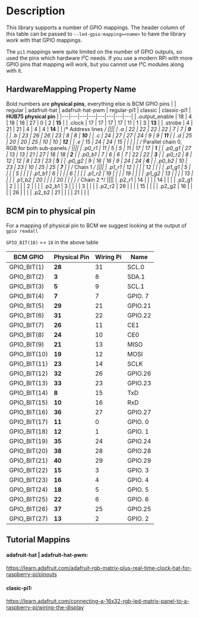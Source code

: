 # Description
This library supports a number of GPIO mappings.  The header column of this table can be passed to `--led-gpio-mapping=<name>` to have the library work with that GPIO mappings.

The `pi1` mappings were quite limited on the number of GPIO outputs, so used the pins which hardware I²C needs.  If you use a modern RPi with more GPIO pins that mapping will work, but you cannot use I²C modules along with it.

## HardwareMapping Property Name
Bold numbers are **physical pins**, everything else is BCM GPIO pins
|  | regular | adafruit-hat | adafruit-hat-pwm | regular-pi1 | classic | classic-pi1 | **HUB75 physical pin** |
|---|---|---|---|---|---|---|---|
| .output_enable | 18 | 4 | 18 | 18 | 27 | 0 \| 2 | **15** |
| .clock | 17 | 17 | 17 | 17 | 11 | 1 \| 3 | **13** |
| .strobe | 4 | 21 | 21 | 4 | 4 | 4 | **14** |
| /* Address lines */ ||||
| .a | 22 | 22 | 22 | 22 | 7 | 7 | **9** |
| .b | 23 | 26 | 26 | 23 | 8 | 8 | **10** |
| .c | 24 | 27 | 27 | 24 | 9 | 9 | **11** |
| .d | 25 | 20 | 20 | 25 | 10 | 10 | **12** |
| .e | 15 | 24 | 24 | 15 |  |  |  |
| /* Parallel chain 0, RGB for both sub-panels */ ||||
| .p0_r1 | 11 | 5 | 5 | 11 | 17 | 17 | **1** |
| .p0_g1 | 27 | 13 | 13 | 21 \| 27 | 18 | 18 | **2** |
| .p0_b1 | 7 | 6 | 6 | 7 | 22 | 22 | **3** |
| .p0_r2 | 8 | 12 | 12 | 8 | 23 | 23 | **5** |
| .p0_g2 | 9 | 16 | 16 | 9 | 24 | 24 | **6** |
| .p0_b2 | 10 | 23 | 23 | 10 | 25 | 25 | **7** |
| /* Chain 1 */ ||||
| .p1_r1 | 12 |  |  |  | 12 |  |  |
| .p1_g1 | 5 |  |  |  | 5 |  |  |
| .p1_b1 | 6 |  |  |  | 6 |  |  |
| .p1_r2 | 19 |  |  |  | 19 |  |  |
| .p1_g2 | 13 |  |  |  | 13 |  |  |
| .p1_b2 | 20 |  |  |  | 20 |  |  |
| /* Chain 2 */ ||||
| .p2_r1 | 14 |  |  |  | 14 |  |  |
| .p2_g1 | 2 |  |  |  | 2 |  |  |
| .p2_b1 | 3 |  |  |  | 3 |  |  |
| .p2_r2 | 26 |  |  |  | 15 |  |  |
| .p2_g2 | 16 |  |  |  | 26 |  |  |
| .p2_b2 | 21 |  |  |  | 21 |  |  |

## BCM pin to physical pin

For a mapping of physical pin to BCM we suggest looking at the output of `gpio readall`

`GPIO_BIT(18)` == `18` in the above table

| BCM GPIO | Physical Pin | Wiring Pi | Name |
|---|---|---|---|
| GPIO_BIT(1) | **28** | 31 | SCL.0 |
| GPIO_BIT(2) | **3** | 8 | SDA.1 |
| GPIO_BIT(3) | **5** | 9 | SCL.1 |
| GPIO_BIT(4) | **7** | 7 | GPIO. 7 |
| GPIO_BIT(5) | **29** | 21 | GPIO.21 |
| GPIO_BIT(6) | **31** | 22 | GPIO.22 |
| GPIO_BIT(7) | **26** | 11 | CE1 |
| GPIO_BIT(8) | **24** | 10 | CE0 |
| GPIO_BIT(9) | **21** | 13 | MISO |
| GPIO_BIT(10) | **19** | 12 | MOSI |
| GPIO_BIT(11) | **23** | 14 | SCLK |
| GPIO_BIT(12) | **32** | 26 | GPIO.26 |
| GPIO_BIT(13) | **33** | 23 | GPIO.23 |
| GPIO_BIT(14) | **8** | 15 | TxD |
| GPIO_BIT(15) | **10** | 16 | RxD |
| GPIO_BIT(16) | **36** | 27 | GPIO.27 |
| GPIO_BIT(17) | **11** | 0 | GPIO. 0 |
| GPIO_BIT(18) | **12** | 1 | GPIO. 1 |
| GPIO_BIT(19) | **35** | 24 | GPIO.24 |
| GPIO_BIT(20) | **38** | 28 | GPIO.28 |
| GPIO_BIT(21) | **40** | 29 | GPIO.29 |
| GPIO_BIT(22) | **15** | 3 | GPIO. 3 |
| GPIO_BIT(23) | **16** | 4 | GPIO. 4 |
| GPIO_BIT(24) | **18** | 5 | GPIO. 5 |
| GPIO_BIT(25) | **22** | 6 | GPIO. 6 |
| GPIO_BIT(26) | **37** | 25 | GPIO.25 |
| GPIO_BIT(27) | **13** | 2 | GPIO. 2 |

## Tutorial Mappins

#### adafruit-hat | adafruit-hat-pwm:
https://learn.adafruit.com/adafruit-rgb-matrix-plus-real-time-clock-hat-for-raspberry-pi/pinouts

#### clasic-pi1:
https://learn.adafruit.com/connecting-a-16x32-rgb-led-matrix-panel-to-a-raspberry-pi/wiring-the-display
